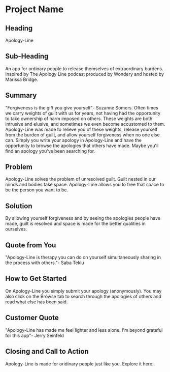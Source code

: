 # Project Name #

<!--
> This material was originally posted [here](http://www.quora.com/What-is-Amazons-approach-to-product-development-and-product-management). It is reproduced here for posterities sake.

There is an approach called "working backwards" that is widely used at Amazon. They work backwards from the customer, rather than starting with an idea for a product and trying to bolt customers onto it. While working backwards can be applied to any specific product decision, using this approach is especially important when developing new products or features.

For new initiatives a product manager typically starts by writing an internal press release announcing the finished product. The target audience for the press release is the new/updated product's customers, which can be retail customers or internal users of a tool or technology. Internal press releases are centered around the customer problem, how current solutions (internal or external) fail, and how the new product will blow away existing solutions.

If the benefits listed don't sound very interesting or exciting to customers, then perhaps they're not (and shouldn't be built). Instead, the product manager should keep iterating on the press release until they've come up with benefits that actually sound like benefits. Iterating on a press release is a lot less expensive than iterating on the product itself (and quicker!).

If the press release is more than a page and a half, it is probably too long. Keep it simple. 3-4 sentences for most paragraphs. Cut out the fat. Don't make it into a spec. You can accompany the press release with a FAQ that answers all of the other business or execution questions so the press release can stay focused on what the customer gets. My rule of thumb is that if the press release is hard to write, then the product is probably going to suck. Keep working at it until the outline for each paragraph flows.

Oh, and I also like to write press-releases in what I call "Oprah-speak" for mainstream consumer products. Imagine you're sitting on Oprah's couch and have just explained the product to her, and then you listen as she explains it to her audience. That's "Oprah-speak", not "Geek-speak".

Once the project moves into development, the press release can be used as a touchstone; a guiding light. The product team can ask themselves, "Are we building what is in the press release?" If they find they're spending time building things that aren't in the press release (overbuilding), they need to ask themselves why. This keeps product development focused on achieving the customer benefits and not building extraneous stuff that takes longer to build, takes resources to maintain, and doesn't provide real customer benefit (at least not enough to warrant inclusion in the press release).
 -->

## Heading ##
  Apology-Line

## Sub-Heading ##
An app for ordinary people to release themselves of extraordinary burdens. Inspired by The Apology Line podcast produced by Wondery and hosted by Marissa Bridge.

## Summary ##
"Forgiveness is the gift you give yourself"- Suzanne Somers. Often times we carry weights of guilt with us for years, not having had the opportunity to take ownership of harm imposed on others. These weights are both intrusive and elusive, and sometimes we even become accustomed to them. Apology-Line was made to relieve you of these weights, release yourself from the burden of guilt, and allow yourself forgiveness when no one else can. Simply you write your apology in Apology-Line and have the opportunity to browse the apologies that others have made. Maybe you'll find an apology you've been searching for.

## Problem ##
Apology-Line solves the problem of unresolved guilt. Guilt nested in our minds and bodies take space. Apology-Line allows you to free that space to be the person you want to be.

## Solution ##
By allowing yourself forgiveness and by seeing the apologies people have made, guilt is resolved and space is made for the better qualities in ourselves.

## Quote from You ##
"Apology-Line is therapy you can do on yourself simultaneously sharing in the process with others."- Saba Teklu

## How to Get Started ##
  On Apology-Line you simply submit your apology (anonymously). You may also click on the Browse tab to search through the apologies of others and read what else has been said.

## Customer Quote ##
  "Apology-Line has made me feel lighter and less alone. I'm beyond grateful for this app"- Jerry Seinfeld

## Closing and Call to Action ##
  Apology-Line is made for oridinary people just like you. Explore it here:.
